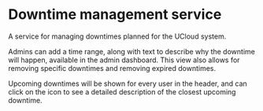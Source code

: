 # Downtime management service

A service for managing downtimes planned for the UCloud system.

Admins can add a time range, along with text to describe why the downtime will happen, available in the admin dashboard.
This view also allows for removing specific downtimes and removing expired downtimes.

Upcoming downtimes will be shown for every user in the header, and can click on the icon to see a detailed description
of the closest upcoming downtime.
